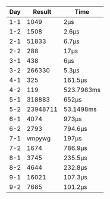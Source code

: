 | Day | Result   | Time       |
| --- | -------- | ---------- |
| 1-1 | 1049     | 2µs        |
| 1-2 | 1508     | 2.6µs      |
| 2-1 | 51833    | 6.7µs      |
| 2-2 | 288      | 17µs       |
| 3-1 | 438      | 6µs        |
| 3-2 | 266330   | 5.3µs      |
| 4-1 | 325      | 161.5µs    |
| 4-2 | 119      | 523.7983ms |
| 5-1 | 318883   | 652µs      |
| 5-2 | 23948711 | 53.1498ms  |
| 6-1 | 4074     | 973µs      |
| 6-2 | 2793     | 794.6µs    |
| 7-1 | vmpywg   | 197µs      |
| 7-2 | 1674     | 786.9µs    |
| 8-1 | 3745     | 235.5µs    |
| 8-2 | 4644     | 232.8µs    |
| 9-1 | 16021    | 107.3µs    |
| 9-2 | 7685     | 101.2µs    |